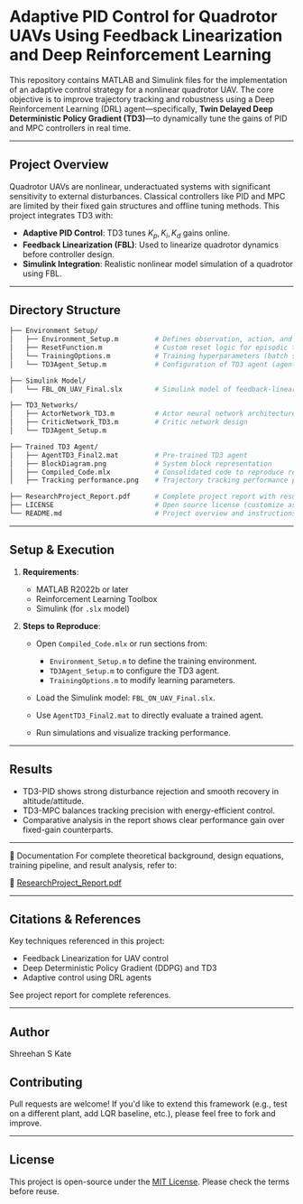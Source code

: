 # **Adaptive PID Control for Quadrotor UAVs Using Feedback Linearization and Deep Reinforcement Learning**

This repository contains MATLAB and Simulink files for the implementation of an adaptive control strategy for a nonlinear quadrotor UAV. The core objective is to improve trajectory tracking and robustness using a Deep Reinforcement Learning (DRL) agent—specifically, **Twin Delayed Deep Deterministic Policy Gradient (TD3)**—to dynamically tune the gains of PID and MPC controllers in real time.

---

## **Project Overview**

Quadrotor UAVs are nonlinear, underactuated systems with significant sensitivity to external disturbances. Classical controllers like PID and MPC are limited by their fixed gain structures and offline tuning methods. This project integrates TD3 with:

* **Adaptive PID Control**: TD3 tunes $K_p, K_i, K_d$ gains online.
* **Feedback Linearization (FBL)**: Used to linearize quadrotor dynamics before controller design.
* **Simulink Integration**: Realistic nonlinear model simulation of a quadrotor using FBL.

---

## **Directory Structure**

```bash
├── Environment Setup/
│   ├── Environment_Setup.m         # Defines observation, action, and reward logic
│   ├── ResetFunction.m             # Custom reset logic for episodic training
│   └── TrainingOptions.m           # Training hyperparameters (batch size, steps, etc.)
│   └── TD3Agent_Setup.m            # Configuration of TD3 agent (agent options, networks)

├── Simulink Model/
│   └── FBL_ON_UAV_Final.slx        # Simulink model of feedback-linearized UAV

├── TD3_Networks/
│   ├── ActorNetwork_TD3.m          # Actor neural network architecture
│   ├── CriticNetwork_TD3.m         # Critic network design
│   └── TD3Agent_Setup.m            

├── Trained TD3 Agent/
│   ├── AgentTD3_Final2.mat         # Pre-trained TD3 agent
│   ├── BlockDiagram.png            # System block representation
│   ├── Compiled_Code.mlx           # Consolidated code to reproduce results
│   ├── Tracking performance.png    # Trajectory tracking performance plots

├── ResearchProject_Report.pdf      # Complete project report with results and analysis
├── LICENSE                         # Open source license (customize as needed)
└── README.md                       # Project overview and instructions
```

---

## **Setup & Execution**

1. **Requirements**:

   * MATLAB R2022b or later
   * Reinforcement Learning Toolbox
   * Simulink (for `.slx` model)

2. **Steps to Reproduce**:

   * Open `Compiled_Code.mlx` or run sections from:

     * `Environment_Setup.m` to define the training environment.
     * `TD3Agent_Setup.m` to configure the TD3 agent.
     * `TrainingOptions.m` to modify learning parameters.
   * Load the Simulink model: `FBL_ON_UAV_Final.slx`.
   * Use `AgentTD3_Final2.mat` to directly evaluate a trained agent.
   * Run simulations and visualize tracking performance.

---

## **Results**

* TD3-PID shows strong disturbance rejection and smooth recovery in altitude/attitude.
* TD3-MPC balances tracking precision with energy-efficient control.
* Comparative analysis in the report shows clear performance gain over fixed-gain counterparts.

---

📘 Documentation
For complete theoretical background, design equations, training pipeline, and result analysis, refer to:

📄 [ResearchProject_Report.pdf](ResearchProject_Report.pdf)

---

## **Citations & References**

Key techniques referenced in this project:

* Feedback Linearization for UAV control
* Deep Deterministic Policy Gradient (DDPG) and TD3
* Adaptive control using DRL agents

See project report for complete references.

---

## **Author**

Shreehan S Kate

## **Contributing**

Pull requests are welcome! If you'd like to extend this framework (e.g., test on a different plant, add LQR baseline, etc.), please feel free to fork and improve.

---

## **License**

This project is open-source under the [MIT License](./LICENSE). Please check the terms before reuse.

